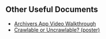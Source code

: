 ## Other Useful Documents 

- [Archivers App Video Walkthrough](https://www.youtube.com/watch?v=tvSSILnHnpA&feature=youtu.be)
- [Crawlable or Uncrawlable? (poster)](https://drive.google.com/file/d/0B8Gv3Zy5ceY3X0xiSlV2dnhMYWc/view)
